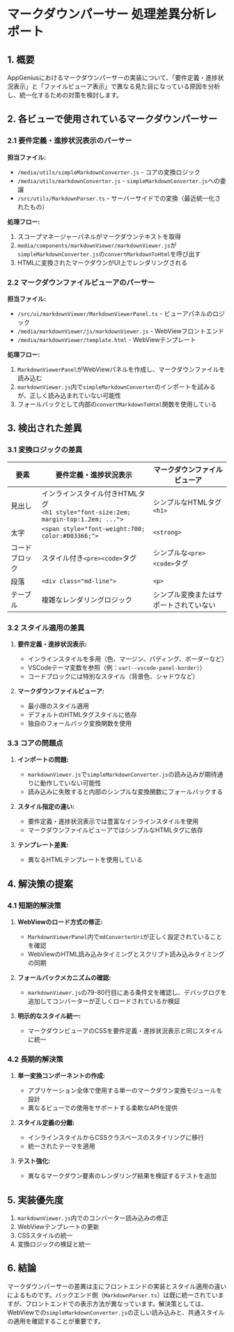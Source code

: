 # マークダウンパーサー 処理差異分析レポート

## 1. 概要

AppGeniusにおけるマークダウンパーサーの実装について、「要件定義・進捗状況表示」と「ファイルビューア表示」で異なる見た目になっている原因を分析し、統一化するための対策を検討します。

## 2. 各ビューで使用されているマークダウンパーサー

### 2.1 要件定義・進捗状況表示のパーサー

**担当ファイル:**
- `/media/utils/simpleMarkdownConverter.js` - コアの変換ロジック
- `/media/utils/markdownConverter.js` - `simpleMarkdownConverter.js`への委譲
- `/src/utils/MarkdownParser.ts` - サーバーサイドでの変換（最近統一化されたもの）

**処理フロー:**
1. スコープマネージャーパネルがマークダウンテキストを取得
2. `media/components/markdownViewer/markdownViewer.js`が`simpleMarkdownConverter.js`の`convertMarkdownToHtml`を呼び出す
3. HTMLに変換されたマークダウンがUI上でレンダリングされる

### 2.2 マークダウンファイルビューアのパーサー

**担当ファイル:**
- `/src/ui/markdownViewer/MarkdownViewerPanel.ts` - ビューアパネルのロジック
- `/media/markdownViewer/js/markdownViewer.js` - WebViewフロントエンド
- `/media/markdownViewer/template.html` - WebViewテンプレート

**処理フロー:**
1. `MarkdownViewerPanel`がWebViewパネルを作成し、マークダウンファイルを読み込む
2. `markdownViewer.js`内で`simpleMarkdownConverter`のインポートを試みるが、正しく読み込まれていない可能性
3. フォールバックとして内部の`convertMarkdownToHtml`関数を使用している

## 3. 検出された差異

### 3.1 変換ロジックの差異

| 要素 | 要件定義・進捗状況表示 | マークダウンファイルビューア |
|------|------------------------|--------------------------|
| 見出し | インラインスタイル付きHTMLタグ<br>`<h1 style="font-size:2em; margin-top:1.2em; ...">` | シンプルなHTMLタグ<br>`<h1>` |
| 太字 | `<span style="font-weight:700; color:#003366;">` | `<strong>` |
| コードブロック | スタイル付き`<pre><code>`タグ | シンプルな`<pre><code>`タグ |
| 段落 | `<div class="md-line">` | `<p>` |
| テーブル | 複雑なレンダリングロジック | シンプル変換またはサポートされていない |

### 3.2 スタイル適用の差異

1. **要件定義・進捗状況表示:**
   - インラインスタイルを多用（色、マージン、パディング、ボーダーなど）
   - VSCodeテーマ変数を参照（例：`var(--vscode-panel-border)`）
   - コードブロックには特別なスタイル（背景色、シャドウなど）

2. **マークダウンファイルビューア:**
   - 最小限のスタイル適用
   - デフォルトのHTMLタグスタイルに依存
   - 独自のフォールバック変換関数を使用

### 3.3 コアの問題点

1. **インポートの問題:**
   - `markdownViewer.js`で`simpleMarkdownConverter.js`の読み込みが期待通りに動作していない可能性
   - 読み込みに失敗すると内部のシンプルな変換関数にフォールバックする

2. **スタイル指定の違い:**
   - 要件定義・進捗状況表示では豊富なインラインスタイルを使用
   - マークダウンファイルビューアではシンプルなHTMLタグに依存

3. **テンプレート差異:**
   - 異なるHTMLテンプレートを使用している

## 4. 解決策の提案

### 4.1 短期的解決策

1. **WebViewのロード方式の修正:**
   - `MarkdownViewerPanel`内で`mdConverterUri`が正しく設定されていることを確認
   - WebViewのHTML読み込みタイミングとスクリプト読み込みタイミングの同期

2. **フォールバックメカニズムの確認:**
   - `markdownViewer.js`の79-80行目にある条件文を確認し、デバッグログを追加してコンバーターが正しくロードされているか検証

3. **明示的なスタイル統一:**
   - マークダウンビューアのCSSを要件定義・進捗状況表示と同じスタイルに統一

### 4.2 長期的解決策

1. **単一変換コンポーネントの作成:**
   - アプリケーション全体で使用する単一のマークダウン変換モジュールを設計
   - 異なるビューでの使用をサポートする柔軟なAPIを提供

2. **スタイル定義の分離:**
   - インラインスタイルからCSSクラスベースのスタイリングに移行
   - 統一されたテーマを適用

3. **テスト強化:**
   - 異なるマークダウン要素のレンダリング結果を検証するテストを追加

## 5. 実装優先度

1. `markdownViewer.js`内でのコンバーター読み込みの修正
2. WebViewテンプレートの更新
3. CSSスタイルの統一
4. 変換ロジックの検証と統一

## 6. 結論

マークダウンパーサーの差異は主にフロントエンドの実装とスタイル適用の違いによるものです。バックエンド側（`MarkdownParser.ts`）は既に統一されていますが、フロントエンドでの表示方法が異なっています。解決策としては、WebViewでの`simpleMarkdownConverter.js`の正しい読み込みと、共通スタイルの適用を確認することが重要です。